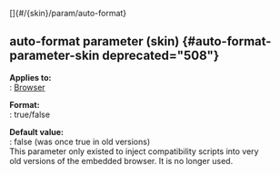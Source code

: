 []{#/{skin}/param/auto-format}    
## auto-format parameter (skin) {#auto-format-parameter-skin deprecated="508"}    
**Applies to:**    
:   [Browser](ref/%7Bskin%7D/control/browser)    
<!-- -->    
**Format:**    
:   true/false    
<!-- -->    
**Default value:**    
:   false (was once true in old versions)    
This parameter only existed to inject compatibility scripts into very    
old versions of the embedded browser. It is no longer used.  